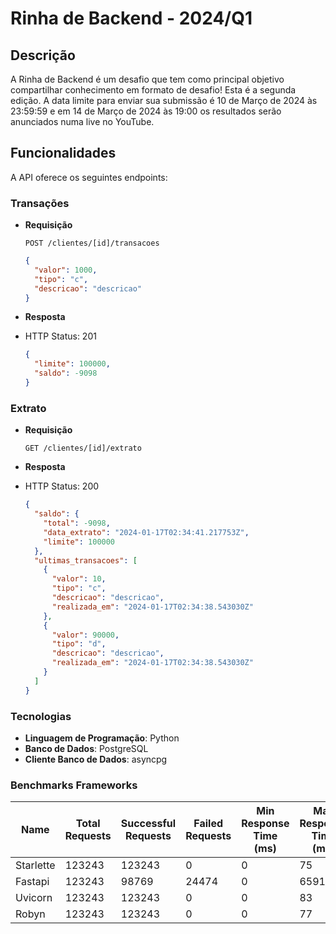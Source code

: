 # Rinha de Backend - 2024/Q1

## Descrição

A Rinha de Backend é um desafio que tem como principal objetivo compartilhar conhecimento em formato de desafio! Esta é a segunda edição. A data limite para enviar sua submissão é 10 de Março de 2024 às 23:59:59 e em 14 de Março de 2024 às 19:00 os resultados serão anunciados numa live no YouTube.

## Funcionalidades

A API oferece os seguintes endpoints:

### Transações

- **Requisição**

  `POST /clientes/[id]/transacoes`

  ```json
  {
    "valor": 1000,
    "tipo": "c",
    "descricao": "descricao"
  }
  ```

- **Resposta**
- HTTP Status: 201

  ```json
  {
    "limite": 100000,
    "saldo": -9098
  }
  ```

### Extrato

- **Requisição**

  `GET /clientes/[id]/extrato`

- **Resposta**
- HTTP Status: 200

  ```json
  {
    "saldo": {
      "total": -9098,
      "data_extrato": "2024-01-17T02:34:41.217753Z",
      "limite": 100000
    },
    "ultimas_transacoes": [
      {
        "valor": 10,
        "tipo": "c",
        "descricao": "descricao",
        "realizada_em": "2024-01-17T02:34:38.543030Z"
      },
      {
        "valor": 90000,
        "tipo": "d",
        "descricao": "descricao",
        "realizada_em": "2024-01-17T02:34:38.543030Z"
      }
    ]
  }
  ```

### Tecnologias

- **Linguagem de Programação**: Python
- **Banco de Dados**: PostgreSQL
- **Cliente Banco de Dados**: asyncpg

### Benchmarks Frameworks

| Name | Total Requests | Successful Requests | Failed Requests |  Min Response Time (ms) | Max Response Time (ms) | Mean Response Time (ms) | Std Deviation (ms) | 50th Percentile (ms) | 75th Percentile (ms) | 95th Percentile (ms) | 99th Percentile (ms) | Mean Requests Per Second | Successful Requests Per Second | Failed Requests Per Second |
| --------------- | --------------- | ------------------- | --------------- | ----- | ---- | ----- | -------------- | ---------------- | ---------------- | ---------------- | ---------------- | ------------------------- | ------------------------------ | -------------------------- |
| Starlette | 123243 | 123243 | 0 | 0 | 75 | 2 | 2 | 1 | 2 | 3 | 10 | 503.03 | 503.03 | 0 |
| Fastapi | 123243 | 98769 | 24474 | 0 | 6591 | 277 | 562 | 2 | 69 | 1074 | 2698 | 500.99 | 401.5 | 99.49 |
| Uvicorn | 123243 | 123243 | 0 | 0 | 83 | 2 | 2 | 1 | 2 | 2 | 5 | 503.03 | 503.03 | 0 |
| Robyn | 123243 | 123243 | 0 | 0 | 77 | 1 | 2 | 1 | 2 | 2 | 4 | 503.03 | 503.03 | 0 |
